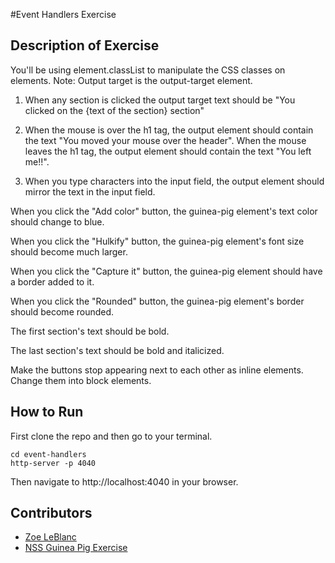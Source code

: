 #Event Handlers Exercise

## Description of Exercise 
You'll be using element.classList to manipulate the CSS classes on elements.
Note: Output target is the output-target element.
1. When any section is clicked the output target text should be "You clicked on the {text of the section} section"

2. When the mouse is over the h1 tag, the output element should contain the text "You moved your mouse over the header".
When the mouse leaves the h1 tag, the output element should contain the text "You left me!!".


3. When you type characters into the input field, the output element should mirror the text in the input field.

When you click the "Add color" button, the guinea-pig element's text color should change to blue.

When you click the "Hulkify" button, the guinea-pig element's font size should become much larger.

When you click the "Capture it" button, the guinea-pig element should have a border added to it.

When you click the "Rounded" button, the guinea-pig element's border should become rounded.

The first section's text should be bold.

The last section's text should be bold and italicized.

Make the buttons stop appearing next to each other as inline elements. Change them into block elements.

## How to Run
First clone the repo and then go to your terminal.

```
cd event-handlers
http-server -p 4040
```
Then navigate to http://localhost:4040 in your browser.

## Contributors
- [Zoe LeBlanc](https://github.com/ZoeLeBlanc)
- [NSS Guinea Pig Exercise](https://github.com/nashville-software-school/front-end-milestones/blob/master/3-single-page-applications/exercises/SP_JS_EVENT_LISTENERS_GUINEA_PIG.md)


